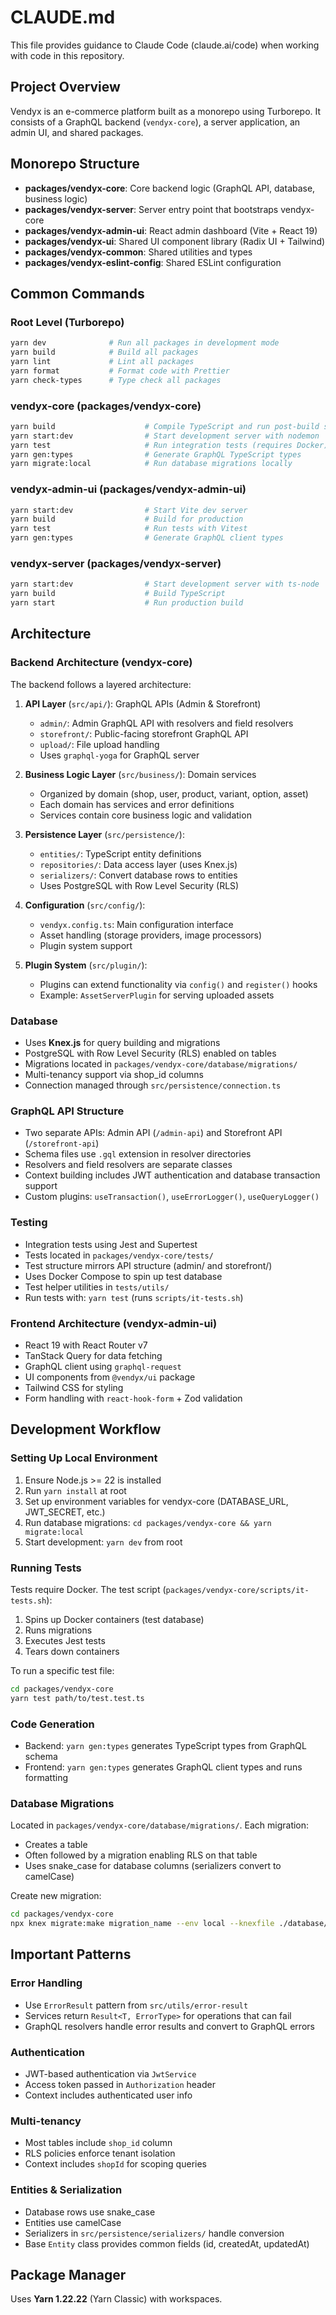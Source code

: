 # CLAUDE.md

This file provides guidance to Claude Code (claude.ai/code) when working with code in this repository.

## Project Overview

Vendyx is an e-commerce platform built as a monorepo using Turborepo. It consists of a GraphQL backend (`vendyx-core`), a server application, an admin UI, and shared packages.

## Monorepo Structure

- **packages/vendyx-core**: Core backend logic (GraphQL API, database, business logic)
- **packages/vendyx-server**: Server entry point that bootstraps vendyx-core
- **packages/vendyx-admin-ui**: React admin dashboard (Vite + React 19)
- **packages/vendyx-ui**: Shared UI component library (Radix UI + Tailwind)
- **packages/vendyx-common**: Shared utilities and types
- **packages/vendyx-eslint-config**: Shared ESLint configuration

## Common Commands

### Root Level (Turborepo)
```bash
yarn dev              # Run all packages in development mode
yarn build            # Build all packages
yarn lint             # Lint all packages
yarn format           # Format code with Prettier
yarn check-types      # Type check all packages
```

### vendyx-core (packages/vendyx-core)
```bash
yarn build                    # Compile TypeScript and run post-build scripts
yarn start:dev                # Start development server with nodemon
yarn test                     # Run integration tests (requires Docker)
yarn gen:types                # Generate GraphQL TypeScript types
yarn migrate:local            # Run database migrations locally
```

### vendyx-admin-ui (packages/vendyx-admin-ui)
```bash
yarn start:dev                # Start Vite dev server
yarn build                    # Build for production
yarn test                     # Run tests with Vitest
yarn gen:types                # Generate GraphQL client types
```

### vendyx-server (packages/vendyx-server)
```bash
yarn start:dev                # Start development server with ts-node
yarn build                    # Build TypeScript
yarn start                    # Run production build
```

## Architecture

### Backend Architecture (vendyx-core)

The backend follows a layered architecture:

1. **API Layer** (`src/api/`): GraphQL APIs (Admin & Storefront)
   - `admin/`: Admin GraphQL API with resolvers and field resolvers
   - `storefront/`: Public-facing storefront GraphQL API
   - `upload/`: File upload handling
   - Uses `graphql-yoga` for GraphQL server

2. **Business Logic Layer** (`src/business/`): Domain services
   - Organized by domain (shop, user, product, variant, option, asset)
   - Each domain has services and error definitions
   - Services contain core business logic and validation

3. **Persistence Layer** (`src/persistence/`):
   - `entities/`: TypeScript entity definitions
   - `repositories/`: Data access layer (uses Knex.js)
   - `serializers/`: Convert database rows to entities
   - Uses PostgreSQL with Row Level Security (RLS)

4. **Configuration** (`src/config/`):
   - `vendyx.config.ts`: Main configuration interface
   - Asset handling (storage providers, image processors)
   - Plugin system support

5. **Plugin System** (`src/plugin/`):
   - Plugins can extend functionality via `config()` and `register()` hooks
   - Example: `AssetServerPlugin` for serving uploaded assets

### Database

- Uses **Knex.js** for query building and migrations
- PostgreSQL with Row Level Security (RLS) enabled on tables
- Migrations located in `packages/vendyx-core/database/migrations/`
- Multi-tenancy support via shop_id columns
- Connection managed through `src/persistence/connection.ts`

### GraphQL API Structure

- Two separate APIs: Admin API (`/admin-api`) and Storefront API (`/storefront-api`)
- Schema files use `.gql` extension in resolver directories
- Resolvers and field resolvers are separate classes
- Context building includes JWT authentication and database transaction support
- Custom plugins: `useTransaction()`, `useErrorLogger()`, `useQueryLogger()`

### Testing

- Integration tests using Jest and Supertest
- Tests located in `packages/vendyx-core/tests/`
- Test structure mirrors API structure (admin/ and storefront/)
- Uses Docker Compose to spin up test database
- Test helper utilities in `tests/utils/`
- Run tests with: `yarn test` (runs `scripts/it-tests.sh`)

### Frontend Architecture (vendyx-admin-ui)

- React 19 with React Router v7
- TanStack Query for data fetching
- GraphQL client using `graphql-request`
- UI components from `@vendyx/ui` package
- Tailwind CSS for styling
- Form handling with `react-hook-form` + Zod validation

## Development Workflow

### Setting Up Local Environment

1. Ensure Node.js >= 22 is installed
2. Run `yarn install` at root
3. Set up environment variables for vendyx-core (DATABASE_URL, JWT_SECRET, etc.)
4. Run database migrations: `cd packages/vendyx-core && yarn migrate:local`
5. Start development: `yarn dev` from root

### Running Tests

Tests require Docker. The test script (`packages/vendyx-core/scripts/it-tests.sh`):
1. Spins up Docker containers (test database)
2. Runs migrations
3. Executes Jest tests
4. Tears down containers

To run a specific test file:
```bash
cd packages/vendyx-core
yarn test path/to/test.test.ts
```

### Code Generation

- Backend: `yarn gen:types` generates TypeScript types from GraphQL schema
- Frontend: `yarn gen:types` generates GraphQL client types and runs formatting

### Database Migrations

Located in `packages/vendyx-core/database/migrations/`. Each migration:
- Creates a table
- Often followed by a migration enabling RLS on that table
- Uses snake_case for database columns (serializers convert to camelCase)

Create new migration:
```bash
cd packages/vendyx-core
npx knex migrate:make migration_name --env local --knexfile ./database/knexfile.ts
```

## Important Patterns

### Error Handling
- Use `ErrorResult` pattern from `src/utils/error-result`
- Services return `Result<T, ErrorType>` for operations that can fail
- GraphQL resolvers handle error results and convert to GraphQL errors

### Authentication
- JWT-based authentication via `JwtService`
- Access token passed in `Authorization` header
- Context includes authenticated user info

### Multi-tenancy
- Most tables include `shop_id` column
- RLS policies enforce tenant isolation
- Context includes `shopId` for scoping queries

### Entities & Serialization
- Database rows use snake_case
- Entities use camelCase
- Serializers in `src/persistence/serializers/` handle conversion
- Base `Entity` class provides common fields (id, createdAt, updatedAt)

## Package Manager

Uses **Yarn 1.22.22** (Yarn Classic) with workspaces.
